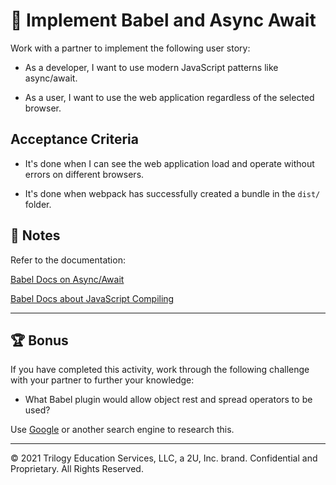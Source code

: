 # 📖 Implement Babel and Async Await

Work with a partner to implement the following user story:

* As a developer, I want to use modern JavaScript patterns like async/await.

* As a user, I want to use the web application regardless of the selected browser.

## Acceptance Criteria

* It's done when I can see the web application load and operate without errors on different browsers.

* It's done when webpack has successfully created a bundle in the `dist/` folder.

## 📝 Notes

Refer to the documentation: 

[Babel Docs on Async/Await](https://babeljs.io/docs/en/babel-plugin-transform-runtime)

[Babel Docs about JavaScript Compiling](https://babeljs.io/docs/en/)

---

## 🏆 Bonus

If you have completed this activity, work through the following challenge with your partner to further your knowledge:

* What Babel plugin would allow object rest and spread operators to be used?

Use [Google](https://www.google.com) or another search engine to research this.

---
© 2021 Trilogy Education Services, LLC, a 2U, Inc. brand. Confidential and Proprietary. All Rights Reserved.
